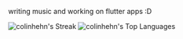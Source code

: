 writing music and working on flutter apps :D

![colinhehn's Streak](https://github-readme-streak-stats.herokuapp.com/?user=colinhehn&theme=ambient_gradient&hide_border=false) ![colinhehn's Top Languages](https://github-readme-stats.vercel.app/api/top-langs/?username=colinhehn&theme=ambient_gradient&show_icons=true&hide_border=false&layout=compact)
